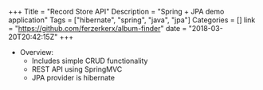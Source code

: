 +++
Title = "Record Store API"
Description = "Spring + JPA demo application"
Tags = ["hibernate", "spring", "java", "jpa"]
Categories = []
link = "https://github.com/ferzerkerx/album-finder"
date = "2018-03-20T20:42:15Z"
+++

+ Overview:
    - Includes simple CRUD functionality
    - REST API using SpringMVC
    - JPA provider is hibernate